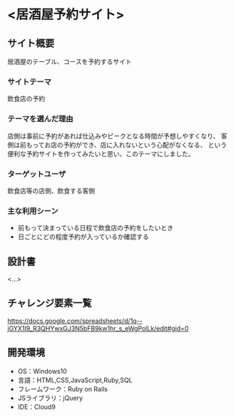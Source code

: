 # <居酒屋予約サイト>

## サイト概要
居酒屋のテーブル、コースを予約するサイト

### サイトテーマ
飲食店の予約

### テーマを選んだ理由
店側は事前に予約があれば仕込みやピークとなる時間が予想しやすくなり、
客側は前もってお店の予約ができ、店に入れないという心配がなくなる、
という便利な予約サイトを作ってみたいと思い、このテーマにしました。

### ターゲットユーザ
飲食店等の店側、飲食する客側

### 主な利用シーン
- 前もって決まっている日程で飲食店の予約をしたいとき
- 日ごとにどの程度予約が入っているか確認する

## 設計書
<...>

## チャレンジ要素一覧
<https://docs.google.com/spreadsheets/d/1q--jGYX1I9_R3QHYwxGJ3N5bFB9kw1hr_s_eWgPolLk/edit#gid=0>

## 開発環境
- OS：Windows10
- 言語：HTML,CSS,JavaScript,Ruby,SQL
- フレームワーク：Ruby on Rails
- JSライブラリ：jQuery
- IDE：Cloud9